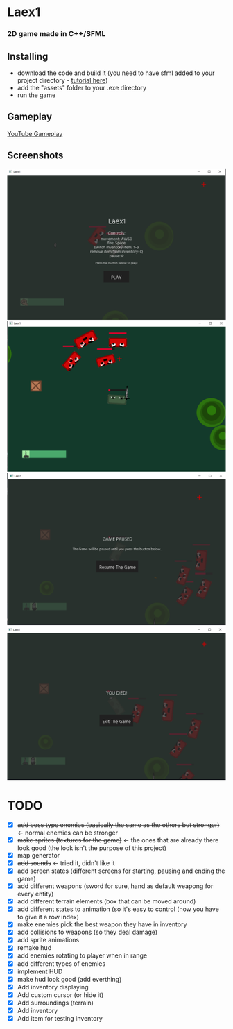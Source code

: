 # Laex1
### 2D game made in C++/SFML

## Installing
- download the code and build it (you need to have sfml added to your project directory - [tutorial here](https://www.sfml-dev.org/tutorials/2.5/))
- add the "assets" folder to your .exe directory
- run the game

## Gameplay
[YouTube Gameplay](https://youtu.be/gPPxdLDSbvs)

## Screenshots
![](img/screenshot1.png)
![](img/screenshot2.png)
![](img/screenshot3.png)
![](img/screenshot4.png)

# TODO
- [x] ~~add boss type enemies (basically the same as the others but stronger)~~ <- normal enemies can be stronger
- [x] ~~make sprites (textures for the game)~~ <- the ones that are already there look good (the look isn't the purpose of this project)
- [x] map generator
- [x] ~~add sounds~~ <- tried it, didn't like it
- [x] add screen states (different screens for starting, pausing and ending the game)
- [x] add different weapons (sword for sure, hand as default weapong for every entity)
- [x] add different terrain elements (box that can be moved around)
- [x] add different states to animation (so it's easy to control (now you have to give it a row index)
- [x] make enemies pick the best weapon they have in inventory 
- [x] add collisions to weapons (so they deal damage)
- [x] add sprite animations
- [x] remake hud
- [x] add enemies rotating to player when in range
- [x] add different types of enemies
- [x] implement HUD
- [x] make hud look good (add everthing)
- [x] Add inventory displaying
- [x] Add custom cursor (or hide it)
- [x] Add surroundings (terrain)
- [x] Add inventory
- [x] Add item for testing inventory
